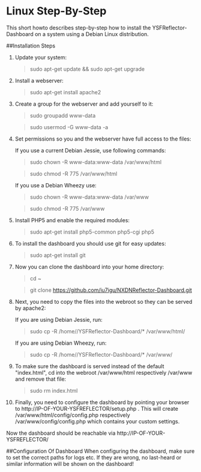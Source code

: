 # Linux Step-By-Step
This short howto describes step-by-step how to install the YSFReflector-Dashboard on a system using a Debian Linux distribution.

##Installation Steps
1. Update your system:

	>sudo apt-get update && sudo apt-get upgrade

2. Install a webserver:

	>sudo apt-get install apache2

3. Create a group for the webserver and add yourself to it:

	>sudo groupadd www-data

	>sudo usermod -G www-data -a <username>
	
4. Set permissions so you and the webserver have full access to the files:

	If you use a current Debian Jessie, use following commands:

	>sudo chown -R www-data:www-data /var/www/html

	>sudo chmod -R 775 /var/www/html

	If you use a Debian Wheezy use:

	>sudo chown -R www-data:www-data /var/www

	>sudo chmod -R 775 /var/www

5. Install PHP5 and enable the required modules:

	>sudo apt-get install php5-common php5-cgi php5

6. To install the dashboard you should use git for easy updates:

	>sudo apt-get install git

7. Now you can clone the dashboard into your home directory:

	>cd ~
	
	>git clone https://github.com/iu7igu/NXDNReflector-Dashboard.git

8. Next, you need to copy the files into the webroot so they can be served by apache2:

	If you are using Debian Jessie, run:

	>sudo cp -R /home/<username>/YSFReflector-Dashboard/* /var/www/html/	

	If you are using Debian Wheezy, run:

	>sudo cp -R /home/<username>/YSFReflector-Dashboard/* /var/www/

9. To make sure the dashboard is served instead of the default "index.html", cd into the webroot /var/www/html respectively /var/www and remove that file:

	>sudo rm index.html

10. Finally, you need to configure the dashboard by pointing your browser to http://IP-OF-YOUR-YSFREFLECTOR/setup.php . This will create /var/www/html/config/config.php respectively /var/www/config/config.php which contains your custom settings. 

Now the dashboard should be reachable via http://IP-OF-YOUR-YSFREFLECTOR/

##Configuration Of Dashboard
When configuring the dashboard, make sure to set the correct paths for logs etc. If they are wrong, no last-heard or similar information will be shown on the dashboard!
